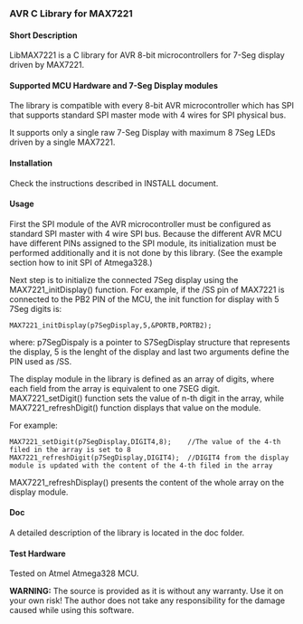 ### AVR C Library for MAX7221

#### Short Description

LibMAX7221 is a C library for AVR 8-bit microcontrollers for 7-Seg display driven by MAX7221.

#### Supported MCU Hardware and 7-Seg Display modules

The library is compatible with every 8-bit AVR microcontroller which has SPI that supports standard SPI master
mode with 4 wires for SPI physical bus.

It supports only a single raw 7-Seg Display with maximum 8 7Seg LEDs driven by a single MAX7221.

#### Installation

Check the instructions described in INSTALL document.

#### Usage

First the SPI module of the AVR microcontroller must be configured as standard SPI master with 4 wire SPI bus. 
Because the different AVR MCU have different PINs assigned to the SPI module, its initialization must be performed additionally and it is not done by this library.
(See the example section how to init SPI of Atmega328.)

Next step is to initialize the connected 7Seg display using the MAX7221_initDisplay() function. 
For example, if the /SS pin of MAX7221 is connected to the PB2 PIN of the MCU, the init function for display with 5 7Seg digits is:

	MAX7221_initDisplay(p7SegDisplay,5,&PORTB,PORTB2);

where: p7SegDispaly is a pointer to S7SegDisplay structure that represents the display, 5 is the lenght of the display and last two arguments define the PIN used as /SS.

The display module in the library is defined as an array of digits, where each field from the array is equivalent to one 7SEG digit.
MAX7221_setDigit() function sets the value of n-th digit in the array, while MAX7221_refreshDigit() function displays that value on the module.

For example:

	MAX7221_setDigit(p7SegDisplay,DIGIT4,8); 	//The value of the 4-th filed in the array is set to 8
	MAX7221_refreshDigit(p7SegDisplay,DIGIT4); 	//DIGIT4 from the display module is updated with the content of the 4-th filed in the array


MAX7221_refreshDisplay() presents the content of the whole array on the display module.

#### Doc

A detailed description of the library is located in the doc folder.

#### Test Hardware

Tested on Atmel Atmega328 MCU.


**WARNING:** 
The source is provided as it is without any warranty. Use it on your own risk!
The author does not take any responsibility for the damage caused while using this software.

